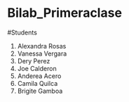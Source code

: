 # Bilab_Primeraclase

#Students
1. Alexandra Rosas
2. Vanessa Vergara
3. Dery Perez
4. Joe Calderon
5. Anderea Acero
6. Camila Quilca
7. Brigite Gamboa